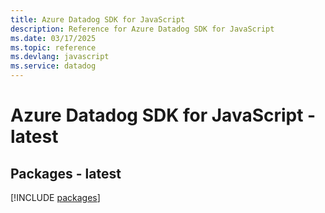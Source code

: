 ```yaml
---
title: Azure Datadog SDK for JavaScript
description: Reference for Azure Datadog SDK for JavaScript
ms.date: 03/17/2025
ms.topic: reference
ms.devlang: javascript
ms.service: datadog
---
```

# Azure Datadog SDK for JavaScript - latest
## Packages - latest
[!INCLUDE [packages](datadog-index.md)]